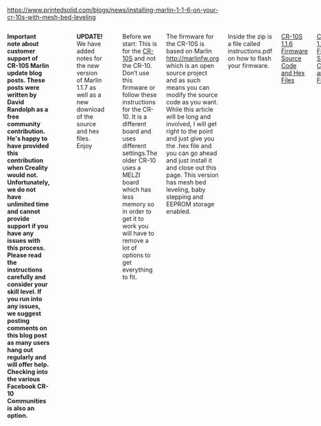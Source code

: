 https://www.printedsolid.com/blogs/news/installing-marlin-1-1-6-on-your-cr-10s-with-mesh-bed-leveling

<div class="ten columns alpha blog_content">
      <p><strong>Important note about customer support of CR-10S Marlin update blog posts<span>.  These posts were written by David Randolph as a free community contribution.  He's happy to have provided this contribution when Creality would not.  Unfortunately, we do not have unlimited time and cannot provide support if you have any issues with this process.  Please read the instructions carefully and consider your skill level.  If you run into any issues, we suggest posting comments on this blog post as many users </span><span>hang out regularly and will offer help.  Checking into the various Facebook CR-10 Communities is also an option.  </span></strong></p>
<p> </p>
<p> </p>
<p><strong>UPDATE! </strong>We have added notes for the new version of Marlin 1.1.7 as well as a new download of the source and hex files. Enjoy</p>
<p> </p>
<p>Before we start: This is for the <a href="https://printedsolid.com/products/cr10s">CR-10S</a> and not the CR-10. Don’t use this firmware or follow these instructions for the CR-10. It is a different board and uses different settings.The older CR-10 uses a MELZI board which has less memory so in order to get it to work you will have to remove a lot of options to get everything to fit.</p>
<p>The firmware for the CR-10S is based on Marlin <a href="http://marlinfw.org">http://marlinfw.org</a> which is an open source project and as such means you can modify the source code as you want. While this article will be long and involved, I will get right to the point and just give you the .hex file and you can go ahead and just install it and close out this page. This version has mesh bed leveling, baby stepping and EEPROM storage enabled.</p>
<p>Inside the zip is a file called instructions.pdf on how to flash your firmware.</p>
<p> <a href="https://cdn.shopify.com/s/files/1/0887/0138/files/CR-10S-Marlin_By_PrintedSolid.zip?18225442472906648344">CR-10S 1.1.6 Firmware Source Code and Hex Files</a></p>
<p><a href="https://cdn.shopify.com/s/files/1/0887/0138/files/CR-10S-Marlin_By_PrintedSolid_117.zip?18225442472906648344"> CR-10S 1.1.7 Firmware Source Code and Hex Files</a></p>
<p>However, if you’re still reading this then we will go ahead and get moving. Let’s install and configure the software and give you a quick lesson on what we will be doing.</p>
<ol>
<li>You will need to download and install the Arduino IDE. <a href="https://www.arduino.cc/en/Main/Software">https://www.arduino.cc/en/Main/Software</a>
</li>
<li>Next you will need to download and install the U8glib library. <a href="https://bintray.com/olikraus/u8glib/download_file?file_path=u8glib_arduino_v1.18.1.zip">https://bintray.com/olikraus/u8glib/download_file?file_path=u8glib_arduino_v1.18.1.zip</a> and then from inside Arduino go to <em>sketch&gt;include library&gt;add zip library </em>and select the zip file. This is a library used to run the LCD display.</li>
<li>A preference we should setup inside of Arduino is to show line numbers. This will help us guide our way through the code and I will be referring to line numbers and the variable names for version 1.1.6. If you are reading this and using a different firmware version then line numbers may have changed but most likely the variable names will be the same. Now in the Arduino software go to <em>File&gt;Preferences</em> and put a check mark in the box next to Display Line Number.</li>
<li>Finally you need to download the 1.1.6 firmware <a href="http://marlinfw.org/meta/download/">http://marlinfw.org/meta/download/</a> and unzip the folder. Don’t rename the folder or move the files around inside it. You can put it anywhere you like to work on it. Go into the folders till you find Marlin.ino and open that file from inside Arduino IDE. It will open the full project and put all the files into separate tabs along the top.</li>
</ol>
<p>Now we are ready to get to work modifying things. Most of the work we will be doing will be in <em>Configuration.h </em>but we will be touching a few other ones. I will call those out later on. In Arduino if a line is “commented” this means that the instructions on that line are ignored. Marlin is well written and most of what we be doing is uncommenting an option or changing a value of something. To uncomment a line you just remove the two forward slashes // at the beginning of the line. To comment out a line you will just and // at the start of the line.</p>
<h1>Configurations.h</h1>
<p>Line 114: <strong>#define BAUDRATE 115200 </strong></p>
<p><em>This is the speed that it communicates over USB. It could be one of the faster speeds but honestly this is enough.</em></p>
<p>Line 122: <strong>#define MOTHERBOARD BOARD_RAMPS_14_EFB</strong></p>
<p><em>There are many boards that support Marlin and this is one of them. It is based off the very popular board RAMPS.</em></p>
<p>Line 127: <strong>#define CUSTOM_MACHINE_NAME "CR-10S"</strong></p>
<p><em>When your machine starts up this is the name that is displayed in the bottom left of the screen. It can be anything you want between the quotes, even Printer McPrintface if you like.</em></p>
<p>Line 286: (Line 289 in Marlin 1.1.7) <strong>#define TEMP_SENSOR_0 1</strong></p>
<p><em>This sets the type of sensor used for measuring the hotend temperature. For the stock hotend you will use “1” and for an E3Dv6 hotend you will use “5”  </em></p>
<p>Line 291:  (Line 294 in Marlin 1.1.7) <strong>#define TEMP_SENSOR_BED 5</strong></p>
<p><em>This sets the bed sensor for the stock bed.</em></p>
<p>Line 325: (Line 328 in Marlin 1.1.7) <strong>#define HEATER_0_MAXTEMP 250</strong></p>
<p><em>This is the limit for how hot your hotend will go. For the stock hotend you should set it for 250 and for an E3Dv6 hotend you can set it to 300.</em></p>
<p>Line 330: (Line 333 in Marlin 1.1.7) <strong>#define BED_MAXTEMP 120</strong></p>
<p><em>This is the limit for how hot your bed will go. In this case we can set it to 120 but honestly you will be lucky to ever go above 80c.</em></p>
<p>Line 442: (Line 446 in Marlin 1.1.7) <strong>#define THERMAL_PROTECTION_HOTENDS</strong></p>
<p>Line 443: (Line 447 in Marlin 1.1.7)<strong> #define THERMAL_PROTECTION_BED<br></strong></p>
<p><em>These two lines are what protects your machine from thermal runaway. While they are already uncommented I wanted to still point them out so you know to pay attention to them.</em></p>
<p>Line 528: (Line 532 in Marlin 1.1.7) <strong>#define DEFAULT_AXIS_STEPS_PER_UNIT   { 80, 80, 400, 95 }</strong></p>
<p><em>This is the amount of steps your printer has to use to move a specific distance. Things like drivers, motors, gearing, screws can change these numbers but the ones above are good for a stock CR-10S. These can be tuned later from the control screen thanks to the EEPROM settings we will be enabling later.</em></p>
<p>Line 535: (Line 539 in Marlin 1.1.7) <strong>#define DEFAULT_MAX_FEEDRATE          { 2500, 2500, 100, 25 }</strong></p>
<p><em>This is the fastest the machine will move in all directions. </em></p>
<p>Line 553:  (Line 557 in Marlin 1.1.7) <strong>#define DEFAULT_ACCELERATION          575</strong></p>
<p><em></em>Acceleration is the rate of change of speed.  It is defined in mm/s^2.  Your printer slows down when changing direction and then speeds back up again in straight lines.  This line is the acceleration the printer will make during printing moves.  575 is fairly slow, but for a printer like the CR10S with a big moving bed, it will help prevent <a href="https://printedsolid.com/blogs/news/a-solid-foundation-for-high-quality-corners">ringing</a>.  </p>
<p>Line 554: (Line 558 in Marlin 1.1.7) <strong>#define DEFAULT_RETRACT_ACCELERATION  1000</strong></p>
<p><em>This is the acceleration applied to your extruder retraction.  You want this as high as it can go before the filament starts stripping out to help prevent strining.</em></p>
<p>Line 555: (Line 559 in Marlin 1.1.7) <strong>#define DEFAULT_TRAVEL_ACCELERATION   1000</strong></p>
<p><em>This is the acceleration of your printer when it is not printing.  Since it is not printing at the time, it can be a little higher since you won't be able to see the ringing.  If it is too high, you could see skipped steps and layer shifts.</em></p>
<p>Line 745: (Line 751 in Marlin 1.1.7) <strong>#define INVERT_X_DIR false</strong></p>
<p>Line 746: (Line 752 in Marlin 1.1.7) <strong>#define INVERT_Y_DIR false</strong></p>
<p>Line 747: (Line 753 in Marlin 1.1.7) <strong>#define INVERT_Z_DIR true</strong></p>
<p><em>These 3 line define the direction of each axis. If your machine moves in the opposite direction of what you expect then change it to true or false.</em></p>
<p>Line 777: (Line 783 in Marlin 1.1.7) <strong>#define X_BED_SIZE 300</strong></p>
<p>Line 778: (Line 784 in Marlin 1.1.7) <strong>#define Y_BED_SIZE 300</strong></p>
<p>Line 786: (Line 792 in Marlin 1.1.7) <strong> #define Z_MAX_POS 400</strong></p>
<p><em>This is where we set the actual bed size of your printer and the Z height.</em></p>
<p>Line 801: (Line 827 in Marlin 1.1.7) Uncomment <strong>#define FILAMENT_RUNOUT_SENSOR</strong></p>
<p><em>This will enable the filament sensor. </em></p>
<p>Line 803: (Line 829 in Marlin 1.1.7) <strong>#define FIL_RUNOUT_INVERTING true</strong></p>
<p><em>Here we are changing the way the switch on the filament sensor works.</em></p>
<p>Line 855: (Line 876 in Marlin 1.1.7) Uncomment<strong> #define MESH_BED_LEVELING</strong></p>
<p><em>This is the fun part. No probe, no hardware. This allows you to level the bed at multiple points manually and it will create a 3D mesh of the surface to allow you to print on an uneven bed.  It will use the manual bed leveling as defined <a href="http://marlinfw.org/docs/features/unified_bed_leveling.html">here</a>. </em></p>
<p>Line 874:  (Line 986 in Marlin 1.1.7) <strong>#define GRID_MAX_POINTS_X 3</strong></p>
<p><em>We are setting this to 3 which means it will have you level 3 times along the X axis and 3 times along the Y axis for a total of 9 points. If you set this to 5 then it would mean you have to adjust level 25 times on the bed. 3 is a really good number for this.</em></p>
<p>Line 956: (Line 997 in Marlin 1.1.7) Uncomment<strong> #define LCD_BED_LEVELING<br></strong></p>
<p><em>This adds the option to run mesh bed leveling to the LCD screen.</em></p>
<p>Line 964:  (Line 1005 in Marlin 1.1.7) Uncomment<strong> #define LEVEL_BED_CORNERS<br></strong></p>
<p><em>This adds the option to level the corners of your bed before running mesh leveling.</em></p>
<p>Line 1018: (Line 1116 in Marlin 1.1.7) <strong> </strong>Uncomment<strong> #define EEPROM_SETTINGS</strong></p>
<p><em>This allows you to adjust things like offsets and steps and store them.</em></p>
<p>Line 1019: (Line 1117 in Marlin 1.1.7)<strong> </strong>Uncomment<strong> #define DISABLE_M503</strong></p>
<p><em>This is a command that shows the settings as they were set in the firmware and not the ones you changed in the EEPROM. We are disabling this to save some memory.</em></p>
<p>Line 1050 (Line 1148 in Marlin 1.1.7):<strong> #define PREHEAT_1_TEMP_HOTEND 205</strong></p>
<p>Line 1051 (Line 1149 in Marlin 1.1.7):<strong> #define PREHEAT_1_TEMP_BED     60</strong></p>
<p>Line 1052 (Line 1150 in Marlin 1.1.7):<strong> #define PREHEAT_1_FAN_SPEED     0</strong></p>
<p>Line 1054 (Line 1152 in Marlin 1.1.7):<strong> #define PREHEAT_2_TEMP_HOTEND 250</strong></p>
<p>Line 1055 (Line 1153 in Marlin 1.1.7):<strong> #define PREHEAT_2_TEMP_BED     80</strong></p>
<p>Line 1056 (Line 1154 in Marlin 1.1.7):<strong> #define PREHEAT_2_FAN_SPEED     0</strong></p>
<p><em>The lines 1050-1056 set the temps and fan speeds for the menu items to preheat for PLA and ABS.</em></p>
<p>Line 1232: (Line 1330 in Marlin 1.1.7): Uncomment <strong>#define SDSUPPORT</strong></p>
<p><em>This enables the SD card slot so you can print from SD.</em></p>
<p>Line 1257: (Line 1355 in Marlin 1.1.7): Uncomment <strong>#define ENCODER_PULSES_PER_STEP 1</strong></p>
<p><em>Leave this at 1 for the CR-10S</em></p>
<p>Line 1263 (Line 1361 in Marlin 1.1.7): Uncomment <strong>#define ENCODER_STEPS_PER_MENU_ITEM 5</strong></p>
<p><em>This is how far the knob needs to turn to move between menu items. Make this number lower if it is too sensitive and higher if it is not.</em></p>
<p>Line 1303: (Line 1401 in Marlin 1.1.7): Uncomment <strong>#define SPEAKER</strong></p>
<p><em>This will let the machine beep and make sounds.</em></p>
<p>Line 1384 (Line 1482 in Marlin 1.1.7): Uncomment <strong>#define REPRAP_DISCOUNT_FULL_GRAPHIC_SMART_CONTROLLER</strong></p>
<p><em>This enables the LCD screen. When we first installed U8Glib library, it was for this option.</em></p>
<p>Line 1684 (Line 140 in Marlin 1.1.7): #define <strong>DEFAULT_NOMINAL_FILAMENT_DIA 1.75 </strong> </p>
<p><em>Here we set what size filament will be used in the machine.</em></p>
<p> </p>
<h1>Configuration_adv.h</h1>
<p>Line 602 (Line 658 in Marlin 1.1.7): Uncomment <strong>#define BABYSTEPPING</strong></p>
<p><em>Baby stepping allows you to adjust the Z axis while printing to help get the perfect 1<sup>st</sup> layer.</em></p>
<p>Line 606 (Line 662 in Marlin 1.1.7):  <strong>#define BABYSTEP_MULTIPLICATOR 5</strong></p>
<p><em>This is how much your Z axis will move per rotation on the knob. I find 5 is a good number but if you want finer control then lower this number. IF you want it to move more per click then increase this number.</em></p>
<p>Line 608 (Line 664 in Marlin 1.1.7): Uncomment <strong>#define DOUBLECLICK_FOR_Z_BABYSTEPPING</strong></p>
<p><em>This makes it so if you want to adjust baby stepping then you can press the control knob two times quickly and you will enter baby step mode.</em></p>
<p>Line 683 (Line 733 in Marlin 1.1.7): Comment out <strong>// #define ARC_SUPPORT</strong></p>
<p><em>Not really used since most slicers don’t do this function by default. If we disable it then we save even more memory.</em></p>
<p>Line 819 (Line 878 in Marlin 1.1.7): Uncomment <strong>#define ADVANCED_PAUSE_FEATURE</strong></p>
<p><em>This is for the filament runout sensor. It will home the hotend and unload the filament from the nozzle. Then once you load more filament it will wait till it’s extruding before beginning the print.</em></p>
<h1>Pins_RAMPS.h</h1>
<p>Line 206 (Line 255 in Marlin 1.1.7): <strong>#define FIL_RUNOUT_PIN      2</strong></p>
<p><em>We are changing this one value from 4 to 2 so we are using the right pin for the filament sensor.</em></p>
<p><em> </em></p>
<h2><strong>All done! Save your work.</strong></h2>
<p>Wow, you really have been sticking with me this whole time and you have modified everything and you are ready to build your firmware and install it. Kudos for sticking with me this whole time.</p>
<ol>
<li>
<em> </em>Select <em>Tools&gt;Board&gt;Arduino/Genuino Mega or Mega 2560</em> and then <em>Tools&gt;Processor&gt;ATMega2560 (Mega 2560) </em>and then select the COM port for your printer. Did I mention that you should have already plugged your printer into your computer?</li>
<li>
<em> </em>Now we want to verify and compile the code. You can do this by clicking on the checkmark icon in the tool bar or by going to <em>Sketch&gt;Verify/Compile </em>
</li>
<li>
<em> </em>If you got no errors then congratulations and now you are ready to upload the firmware. Go to Sketch&gt;Upload or click on the icon in the toolbar that is an arrow pointing to the right.</li>
<li>
<em> </em>Now you are all set and good to go, enjoy your new firmware. Let us know what you think and if you think we should do anything more.</li>
</ol>
